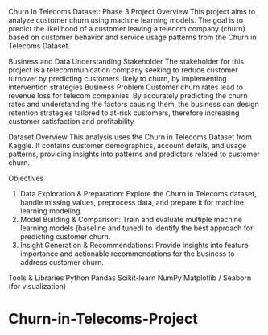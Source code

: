 Churn In Telecoms Dataset: Phase 3 Project
Overview
This project aims to analyze customer churn using machine learning models. The goal is to predict the likelihood of a customer leaving a telecom company (churn) based on customer behavior and service usage patterns from the Churn in Telecoms Dataset.

Business and Data Understanding
Stakeholder
The stakeholder for this project is a telecommunication company seeking to reduce customer turnover by predicting customers likely to churn, by implementing intervention strategies
Business Problem
Customer churn rates lead to revenue loss for telecom companies. By accurately predicting the churn rates and understanding the factors causing them, the business can design retention strategies tailored to at-risk customers, therefore increasing customer satisfaction and profitability

Dataset Overview
This analysis uses the Churn in Telecoms Dataset from Kaggle. It contains customer demographics, account details, and usage patterns, providing insights into patterns and predictors related to customer churn.

Objectives
1. Data Exploration & Preparation: Explore the Churn in Telecoms dataset, handle missing values, preprocess data, and prepare it for machine learning modeling.
2. Model Building & Comparison: Train and evaluate multiple machine learning models (baseline and tuned) to identify the best approach for predicting customer churn.
3. Insight Generation & Recommendations: Provide insights into feature importance and actionable recommendations for the business to address customer churn.

Tools & Libraries
Python
Pandas
Scikit-learn
NumPy
Matplotlib / Seaborn (for visualization)

# Churn-in-Telecoms-Project
